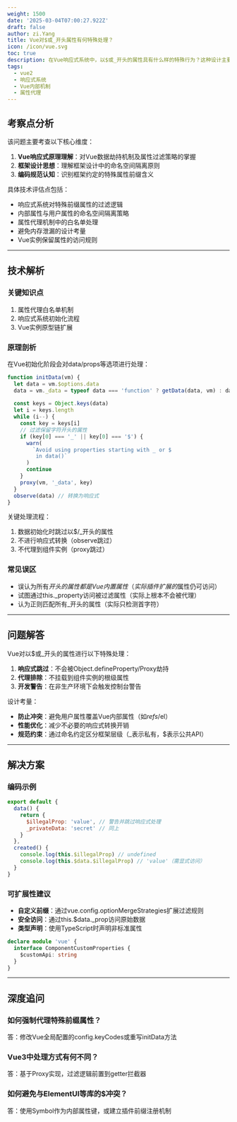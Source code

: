 ```yaml
---
weight: 1500
date: '2025-03-04T07:00:27.922Z'
draft: false
author: zi.Yang
title: Vue对$或_开头属性有何特殊处理？
icon: /icon/vue.svg
toc: true
description: 在Vue响应式系统中，以$或_开头的属性具有什么样的特殊行为？这种设计主要出于哪些考虑？
tags:
  - vue2
  - 响应式系统
  - Vue内部机制
  - 属性代理
---
```


## 考察点分析

该问题主要考查以下核心维度：

1. **Vue响应式原理理解**：对Vue数据劫持机制及属性过滤策略的掌握
2. **框架设计思想**：理解框架设计中的命名空间隔离原则
3. **编码规范认知**：识别框架约定的特殊属性前缀含义

具体技术评估点包括：

- 响应式系统对特殊前缀属性的过滤逻辑
- 内部属性与用户属性的命名空间隔离策略
- 属性代理机制中的白名单处理
- 避免内存泄漏的设计考量
- Vue实例保留属性的访问规则

---

## 技术解析

### 关键知识点

1. 属性代理白名单机制
2. 响应式系统初始化流程
3. Vue实例原型链扩展

### 原理剖析

在Vue初始化阶段会对data/props等选项进行处理：

```javascript
function initData(vm) {
  let data = vm.$options.data
  data = vm._data = typeof data === 'function' ? getData(data, vm) : data || {}
  
  const keys = Object.keys(data)
  let i = keys.length
  while (i--) {
    const key = keys[i]
    // 过滤保留字符开头的属性
    if (key[0] === '_' || key[0] === '$') {
      warn(
        `Avoid using properties starting with _ or $ 
         in data()`
      )
      continue
    }
    proxy(vm, '_data', key)
  }
  observe(data) // 转换为响应式
}
```

关键处理流程：

1. 数据初始化时跳过以$/_开头的属性
2. 不进行响应式转换（observe跳过）
3. 不代理到组件实例（proxy跳过）

### 常见误区

- 误认为所有$开头的属性都是Vue内置属性（实际插件扩展的$属性仍可访问）
- 试图通过this._property访问被过滤属性（实际上根本不会被代理）
- 认为正则匹配所有_开头的属性（实际只检测首字符）

---

## 问题解答

Vue对以$或_开头的属性进行以下特殊处理：

1. **响应式跳过**：不会被Object.defineProperty/Proxy劫持
2. **代理排除**：不挂载到组件实例的根级属性
3. **开发警告**：在非生产环境下会触发控制台警告

设计考量：

- **防止冲突**：避免用户属性覆盖Vue内部属性（如$refs/$el）
- **性能优化**：减少不必要的响应式转换开销
- **规范约束**：通过命名约定区分框架层级（_表示私有，$表示公共API）

---

## 解决方案

### 编码示例

```javascript
export default {
  data() {
    return {
      $illegalProp: 'value', // 警告并跳过响应式处理
      _privateData: 'secret' // 同上
    }
  },
  created() {
    console.log(this.$illegalProp) // undefined
    console.log(this.$data.$illegalProp) // 'value'（需显式访问）
  }
}
```

### 可扩展性建议

- **自定义前缀**：通过vue.config.optionMergeStrategies扩展过滤规则
- **安全访问**：通过this.$data._prop访问原始数据
- **类型声明**：使用TypeScript时声明非标准属性

```typescript
declare module 'vue' {
  interface ComponentCustomProperties {
    $customApi: string
  }
}
```

---

## 深度追问

### 如何强制代理特殊前缀属性？

答：修改Vue全局配置的config.keyCodes或重写initData方法

### Vue3中处理方式有何不同？

答：基于Proxy实现，过滤逻辑前置到getter拦截器

### 如何避免与ElementUI等库的$冲突？

答：使用Symbol作为内部属性键，或建立插件前缀注册机制
